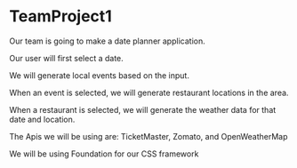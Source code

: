 # TeamProject1

Our team is going to make a date planner application.

Our user will first select a date.

We will generate local events based on the input.

When an event is selected, we will generate restaurant locations in the area.

When a restaurant is selected, we will generate the weather data for that date and location.

The Apis we will be using are: TicketMaster, Zomato, and OpenWeatherMap

We will be using Foundation for our CSS framework

